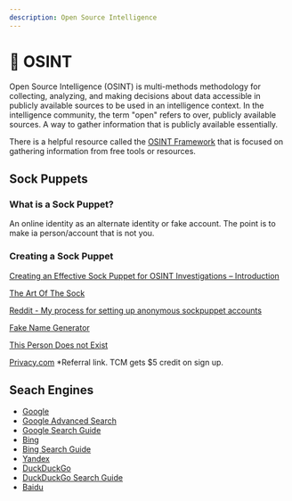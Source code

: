 ```yaml
---
description: Open Source Intelligence
---
```


# 🔎 OSINT

Open Source Intelligence (OSINT) is multi-methods methodology for collecting, analyzing, and making decisions about data accessible in publicly available sources to be used in an intelligence context. In the intelligence community, the term "open" refers to over, publicly available sources. A way to gather information that is publicly available essentially.

There is a helpful resource called the [OSINT Framework](https://osintframework.com/) that is focused on gathering information from free tools or resources.

## Sock Puppets

### What is a Sock Puppet?

An online identity as an alternate identity or fake account. The point is to make ia person/account that is not you.

### Creating a Sock Puppet

[Creating an Effective Sock Puppet for OSINT Investigations – Introduction](https://web.archive.org/web/20210125191016/https://jakecreps.com/2018/11/02/sock-puppets/)

[The Art Of The Sock](https://www.secjuice.com/the-art-of-the-sock-osint-humint/)

[Reddit - My process for setting up anonymous sockpuppet accounts](https://www.reddit.com/r/OSINT/comments/dp70jr/my\_process\_for\_setting\_up\_anonymous\_sockpuppet/)

[Fake Name Generator](https://www.fakenamegenerator.com/)

[This Person Does not Exist](https://www.thispersondoesnotexist.com/)

[Privacy.com](https://privacy.com/join/LADFC) \*Referral link. TCM gets $5 credit on sign up.

## Seach Engines

* [Google](https://www.google.com/)
* [Google Advanced Search](https://www.google.com/advanced\_search)
* [Google Search Guide](http://www.googleguide.com/print/adv\_op\_ref.pdf)
* [Bing](https://www.bing.com/)
* [Bing Search Guide](https://www.bruceclay.com/blog/bing-google-advanced-search-operators/)
* [Yandex](https://yandex.com/)
* [DuckDuckGo](https://duckduckgo.com/)
* [DuckDuckGo Search Guide](https://help.duckduckgo.com/duckduckgo-help-pages/results/syntax/)
* [Baidu](http://www.baidu.com/)

